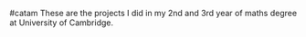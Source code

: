 #catam
These are the projects I did in my 2nd and 3rd year of maths degree at University of Cambridge.
